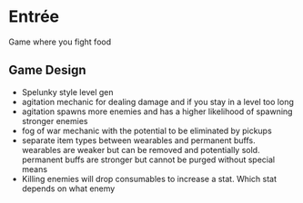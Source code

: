 # Entrée

Game where you fight food

## Game Design

- Spelunky style level gen
- agitation mechanic for dealing damage and if you stay in a level too long
- agitation spawns more enemies and has a higher likelihood of spawning stronger enemies
- fog of war mechanic with the potential to be eliminated by pickups
- separate item types between wearables and permanent buffs. wearables are weaker but can be removed and potentially sold. permanent buffs are stronger but cannot be purged without special means
- Killing enemies will drop consumables to increase a stat. Which stat depends on what enemy

